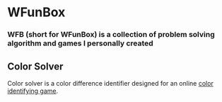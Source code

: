 # WFunBox
### WFB (short for WFunBox) is a collection of problem solving algorithm and games I personally created

## Color Solver
Color solver is a color difference identifier designed for an online [color identifying game](http://game.ioxapp.com/eye-test/game.html#).

